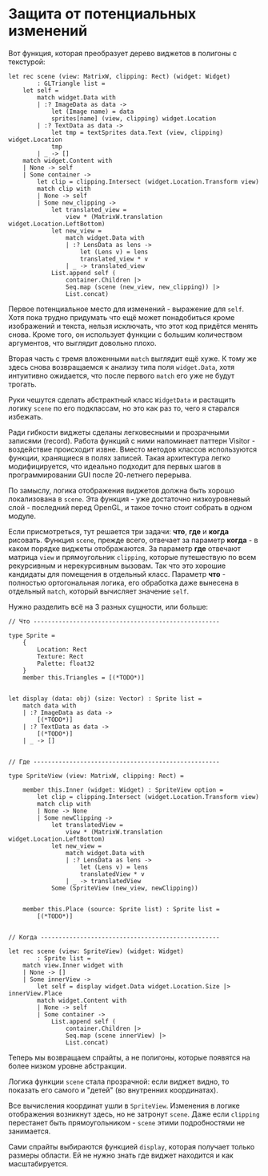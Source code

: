 # Защита от потенциальных изменений
Вот функция, которая преобразует дерево виджетов в полигоны с текстурой:

```F#
let rec scene (view: MatrixW, clipping: Rect) (widget: Widget)
        : GLTriangle list =
    let self =
        match widget.Data with
        | :? ImageData as data ->
            let (Image name) = data
            sprites[name] (view, clipping) widget.Location
        | :? TextData as data -> 
            let tmp = textSprites data.Text (view, clipping) widget.Location
            tmp
        | _ -> []
    match widget.Content with
    | None -> self
    | Some container ->
        let clip = clipping.Intersect (widget.Location.Transform view)
        match clip with
        | None -> self
        | Some new_clipping ->
            let translated_view =
                view * (MatrixW.translation widget.Location.LeftBottom)
            let new_view =
                match widget.Data with
                | :? LensData as lens ->
                    let (Lens v) = lens
                    translated_view * v
                | _ -> translated_view
            List.append self (
                container.Children |>
                Seq.map (scene (new_view, new_clipping)) |>
                List.concat)
```

Первое потенциальное место для изменений - выражение для `self`.
Хотя пока трудно придумать что ещё может понадобиться
кроме изображений и текста,
нельзя исключать, что этот код придётся менять снова.
Кроме того, он использует функции с большим количеством аргументов,
что выглядит довольно плохо.

Вторая часть с тремя вложенными `match` выглядит ещё хуже.
К тому же здесь снова возвращаемся к анализу типа поля `widget.Data`,
хотя интуитивно ожидается, что после первого `match`
его уже не будут трогать.

Руки чешутся сделать абстрактный класс `WidgetData` и растащить логику `scene`
по его подклассам, но это как раз то, чего я старался избежать.

Ради гибкости виджеты сделаны легковесными и прозрачными записями (record).
Работа функций с ними напоминает паттерн Visitor -
воздействие происходит извне.
Вместо методов классов используются функции, хранящиеся в полях записей.
Такая архитектура легко модифицируется,
что идеально подходит для первых шагов в программировании GUI
после 20-летнего перерыва.

По замыслу, логика отображения виджетов
должна быть хорошо локализована в `scene`.
Эта функция - уже достаточно низкоуровневый слой -
последний перед OpenGL, и такое точно стоит собрать в одном модуле.

Если присмотреться, тут решается три задачи:
**что**, **где** и **когда** рисовать.
Функция `scene`, прежде всего, отвечает за параметр **когда** -
в каком порядке виджеты отображаются.
За параметр **где** отвечают матрица `view` и прямоугольник `clipping`,
которые путешествую по всем рекурсивным и нерекурсивным вызовам.
Так что это хорошие кандидаты для помещения в отдельный класс.
Параметр **что** - полностью ортогональная логика,
его обработка даже вынесена в отдельный `match`,
который вычисляет значение `self`.

Нужно разделить всё на 3 разных сущности, или больше:

```F#
// Что ----------------------------------------------------

type Sprite =
    {
        Location: Rect
        Texture: Rect
        Palette: float32
    }
    member this.Triangles = [(*TODO*)]


let display (data: obj) (size: Vector) : Sprite list =
    match data with
    | :? ImageData as data ->
        [(*TODO*)]
    | :? TextData as data -> 
        [(*TODO*)]
    | _ -> []


// Где ----------------------------------------------------

type SpriteView (view: MatrixW, clipping: Rect) =
    
    member this.Inner (widget: Widget) : SpriteView option =
        let clip = clipping.Intersect (widget.Location.Transform view)
        match clip with
        | None -> None
        | Some newClipping ->
            let translatedView =
                view * (MatrixW.translation widget.Location.LeftBottom)
            let new_view =
                match widget.Data with
                | :? LensData as lens ->
                    let (Lens v) = lens
                    translatedView * v
                | _ -> translatedView
            Some (SpriteView (new_view, newClipping))

    
    member this.Place (source: Sprite list) : Sprite list =
        [(*TODO*)]


// Когда --------------------------------------------------

let rec scene (view: SpriteView) (widget: Widget)
        : Sprite list =
    match view.Inner widget with
    | None -> []
    | Some innerView ->
        let self = display widget.Data widget.Location.Size |> innerView.Place
        match widget.Content with
        | None -> self
        | Some container ->
            List.append self (
                container.Children |>
                Seq.map (scene innerView) |>
                List.concat)
```

Теперь мы возвращаем спрайты, а не полигоны,
которые появятся на более низком уровне абстракции.

Логика функции `scene` стала прозрачной:
если виджет видно, то показать его самого
и "детей" (во внутренних координатах).

Все вычисления координат ушли в `SpriteView`.
Изменения в логике отображения возникнут здесь, но не затронут `scene`.
Даже если `clipping` перестанет быть прямоугольником -
`scene` этими подробностями не занимается.

Сами спрайты выбираются функцией `display`,
которая получает только размеры области.
Ей не нужно знать где виджет находится и как масштабируется.